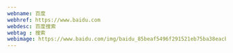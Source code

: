 ```yaml
---
webname: 百度
webhref: https://www.baidu.com
webdesc: 百度搜索
webtag : 搜索
webimage: https://www.baidu.com/img/baidu_85beaf5496f291521eb75ba38eacbd87.svg
---
```

